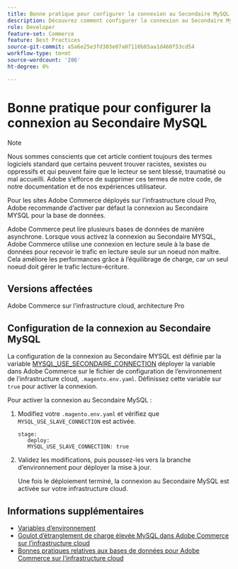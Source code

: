 ```yaml
---
title: Bonne pratique pour configurer la connexion au Secondaire MySQL
description: Découvrez comment configurer la connexion au Secondaire MySQL pour les sites Adobe Commerce déployés sur l’infrastructure cloud.
role: Developer
feature-set: Commerce
feature: Best Practices
source-git-commit: a5a6e25e3fd303e07a07110b85aa1d460f53cd54
workflow-type: tm+mt
source-wordcount: '286'
ht-degree: 0%

---
```



# Bonne pratique pour configurer la connexion au Secondaire MySQL

>[!NOTE]
>
>Nous sommes conscients que cet article contient toujours des termes logiciels standard que certains peuvent trouver racistes, sexistes ou oppressifs et qui peuvent faire que le lecteur se sent blessé, traumatisé ou mal accueilli. Adobe s’efforce de supprimer ces termes de notre code, de notre documentation et de nos expériences utilisateur.

Pour les sites Adobe Commerce déployés sur l’infrastructure cloud Pro, Adobe recommande d’activer par défaut la connexion au Secondaire MYSQL pour la base de données.

Adobe Commerce peut lire plusieurs bases de données de manière asynchrone.  Lorsque vous activez la connexion au Secondaire MYSQL, Adobe Commerce utilise une connexion en lecture seule à la base de données pour recevoir le trafic en lecture seule sur un noeud non maître. Cela améliore les performances grâce à l’équilibrage de charge, car un seul noeud doit gérer le trafic lecture-écriture.

## Versions affectées

Adobe Commerce sur l’infrastructure cloud, architecture Pro

## Configuration de la connexion au Secondaire MySQL

La configuration de la connexion au Secondaire MYSQL est définie par la variable [MYSQL_USE_SECONDAIRE_CONNECTION](https://experienceleague.adobe.com/docs/commerce-cloud-service/user-guide/configure/env/stage/variables-deploy.html#mysql_use_slave_connection) déployer la variable dans Adobe Commerce sur le fichier de configuration de l’environnement de l’infrastructure cloud, `.magento.env.yaml`. Définissez cette variable sur `true` pour activer la connexion.

Pour activer la connexion au Secondaire MySQL :

1. Modifiez votre `.magento.env.yaml` et vérifiez que `MYSQL_USE_SLAVE_CONNECTION` est activée.

   ```
   stage:
      deploy:
      MYSQL_USE_SLAVE_CONNECTION: true
   ```

1. Validez les modifications, puis poussez-les vers la branche d’environnement pour déployer la mise à jour.

   Une fois le déploiement terminé, la connexion au Secondaire MySQL est activée sur votre infrastructure cloud.

## Informations supplémentaires

- [Variables d’environnement](https://devdocs.magento.com/cloud/env/variables-intro.html)
- [Goulot d’étranglement de charge élevée MySQL dans Adobe Commerce sur l’infrastructure cloud](https://experienceleague.adobe.com/docs/commerce-knowledge-base/kb/troubleshooting/database/mysql-high-load-bottleneck-in-magento-commerce-cloud.html?lang=en)
- [Bonnes pratiques relatives aux bases de données pour Adobe Commerce sur l’infrastructure cloud](database-on-cloud.md)
